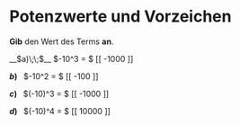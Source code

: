 <!--
version:  0.0.1

language: de

@style
input {
    text-align: center;
}

.flex-container {
    display: flex;
    flex-wrap: wrap;
    align-items: stretch;
    gap: 20px;
}

.flex-child {
    flex: 1;
    min-width: 350px;
    margin-right: 20px;
}

@media (max-width: 400px) {
    .flex-child {
        flex: 100%;
        margin-right: 0;
    }
}
@end

formula: \carry   \textcolor{red}{\scriptsize #1}
formula: \digit   \rlap{\carry{#1}}\phantom{#2}#2
formula: \permil  \text{‰}

import: https://raw.githubusercontent.com/LiaTemplates/Tikz-Jax/main/README.md

script: https://cdn.jsdelivr.net/gh/LiaTemplates/Tikz-Jax@main/dist/index.js


tags: Potenzen, Negative Zahlen, leicht, niedrig, Angeben

comment: Gib den Wert einer Potenz an.

author: Martin Lommatzsch

-->




# Potenzwerte und Vorzeichen


**Gib** den Wert des Terms **an**.



<section class="flex-container">
<div class="flex-child">
__$a)\;\;$__ $-10^3 = $ [[ -1000 ]]

</div>
<div class="flex-child">

__$b)\;\;$__ $-10^2 = $ [[  -100  ]]

</div>
<div class="flex-child">

__$c)\;\;$__ $(-10)^3 = $ [[  -1000   ]]

</div>
<div class="flex-child">

__$d)\;\;$__ $(-10)^4 = $ [[ 10000 ]]


</div>
</section>


<br>
<br>
<br>
<br>
<br>
<br>
 